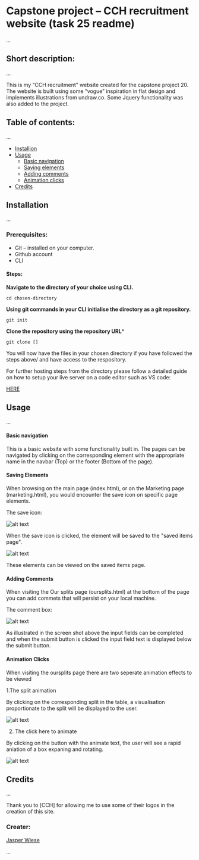 # Capstone project – CCH recruitment website (task 25 readme) 

...

## Short description: 
...

This is my “CCH recruitment” website created for the capstone project 20. The website is built using some “vogue” inspiration in flat design and implements illustrations from undraw.co. Some Jquery functionality was also added to the project.

## Table of contents:
...

* [Installion](https://github.com/Jaswiese/capstoneProject20/blob/main/README.md#installation) 
* [Usage](https://github.com/Jaswiese/capstoneProject20#usage)
  * [Basic navigation](https://github.com/Jaswiese/capstoneProject20#basic-navigation)
  * [Saving elements](https://github.com/Jaswiese/capstoneProject20#saving-elements)
  * [Adding comments](https://github.com/Jaswiese/capstoneProject20#adding-comments)
  * [Animation clicks](https://github.com/Jaswiese/capstoneProject20#animation-clicks)
* [Credits](https://github.com/Jaswiese/capstoneProject20#usage) 

## Installation
...

 ### Prerequisites:
  * Git – installed on your computer. 
  * Github account 
  * CLI 
  
  #### Steps: 
  
  **Navigate to the directory of your choice using CLI.** 
  
  ```
  cd chosen-directory
  
  ```
  **Using git commands in your CLI initialise the directory as a git repository.**
  
  ```
  git init
  
  ```
  
  **Clone the repository using the repository URL*** 
  
  ```
  git clone []
  
  ```
  
  
  You will now have the files in your chosen directory if you have followed the steps above/ and have access to the respository.
  
  For further hosting steps from the directory please follow a detailed guide on how to setup your live server on a code editor such as VS code:
  
  [HERE](https://www.youtube.com/watch?v=_wue59ldqMg)
  


## Usage
...

#### Basic navigation

This is a basic website with some functionality built in. 
The pages can be navigated by clicking on the corresponding element with the appropriate name in the navbar (Top) or the footer (Bottom of the page).

#### Saving Elements

When browsing on the main page (index.html), or on the Marketing page (marketing.html), you would encounter the save icon on specific page elements.

The save icon: 

![alt text](https://github.com/Jaswiese/capstoneProject20/blob/main/readmeshots/save%20icon.png "save icon")

When the save icon is clicked, the element will be saved to the "saved items page". 

![alt text](https://github.com/Jaswiese/capstoneProject20/blob/main/readmeshots/saved%20items.png "Saved items")

These elements can be viewed on the saved items page.

#### Adding Comments

When visiting the Our splits page (oursplits.html) at the bottom of the page you can add commets that will persist on your local machine. 

The comment box:

![alt text](https://github.com/Jaswiese/capstoneProject20/blob/main/readmeshots/comment%20box.png "comment box")

As illustrated in the screen shot above the input fields can be completed and when the submit button is clicked the input field text is displayed below the submit button.


#### Animation Clicks 

When visiting the oursplits page there are two seperate animation effects to be viewed 

1.The split animation

By clicking on the corresponding split in the table, a visualisation proportionate to the split will be displayed to the user.

![alt text](https://github.com/Jaswiese/capstoneProject20/blob/main/readmeshots/split%20animation.png "split animation")

2. The click here to animate 

By clicking on the button with the animate text, the user will see a rapid aniation of a box expaning and rotating. 

![alt text](https://github.com/Jaswiese/capstoneProject20/blob/main/readmeshots/animate%20button.png "animate button")


## Credits
...

Thank you to [CCH] for allowing me to use some of their logos in the creation of this site. 

### Creater:


[Jasper Wiese](http://github.com/jaswiese)

...
